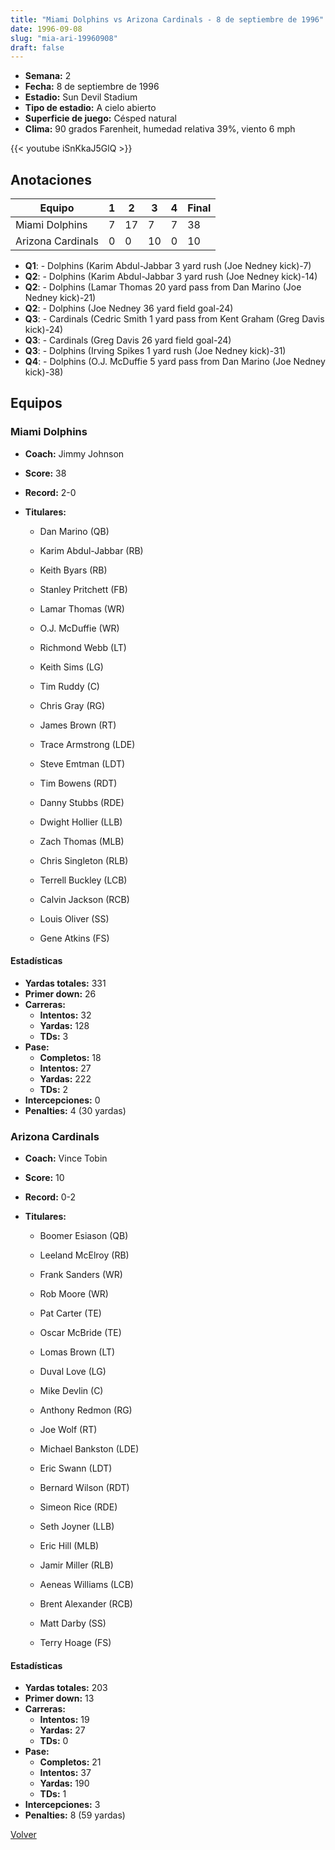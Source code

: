 ```yaml
---
title: "Miami Dolphins vs Arizona Cardinals - 8 de septiembre de 1996"
date: 1996-09-08
slug: "mia-ari-19960908"
draft: false
---
```


- **Semana:** 2
- **Fecha:** 8 de septiembre de 1996
- **Estadio:** Sun Devil Stadium
- **Tipo de estadio:** A cielo abierto
- **Superficie de juego:** Césped natural
- **Clima:** 90 grados Farenheit, humedad relativa 39%, viento 6 mph


{{< youtube iSnKkaJ5GlQ >}}


## Anotaciones
| Equipo | 1 | 2 | 3 | 4 | Final |
|--------|---|---|---|---|-------|
| Miami Dolphins  | 7 | 17 | 7 | 7  | 38 |
| Arizona Cardinals  | 0 | 0 | 10 | 0  | 10 |
- **Q1**:  - Dolphins (Karim Abdul-Jabbar 3 yard rush (Joe Nedney kick)-7)
- **Q2**:  - Dolphins (Karim Abdul-Jabbar 3 yard rush (Joe Nedney kick)-14)
- **Q2**:  - Dolphins (Lamar Thomas 20 yard pass from Dan Marino (Joe Nedney kick)-21)
- **Q2**:  - Dolphins (Joe Nedney 36 yard field goal-24)
- **Q3**:  - Cardinals (Cedric Smith 1 yard pass from Kent Graham (Greg Davis kick)-24)
- **Q3**:  - Cardinals (Greg Davis 26 yard field goal-24)
- **Q3**:  - Dolphins (Irving Spikes 1 yard rush (Joe Nedney kick)-31)
- **Q4**:  - Dolphins (O.J. McDuffie 5 yard pass from Dan Marino (Joe Nedney kick)-38)


## Equipos


### Miami Dolphins
* **Coach:** Jimmy Johnson
* **Score:** 38
* **Record:** 2-0
* **Titulares:** 

  * Dan Marino (QB) 

  * Karim Abdul-Jabbar (RB) 

  * Keith Byars (RB) 

  * Stanley Pritchett (FB) 

  * Lamar Thomas (WR) 

  * O.J. McDuffie (WR) 

  * Richmond Webb (LT) 

  * Keith Sims (LG) 

  * Tim Ruddy (C) 

  * Chris Gray (RG) 

  * James Brown (RT) 

  * Trace Armstrong (LDE) 

  * Steve Emtman (LDT) 

  * Tim Bowens (RDT) 

  * Danny Stubbs (RDE) 

  * Dwight Hollier (LLB) 

  * Zach Thomas (MLB) 

  * Chris Singleton (RLB) 

  * Terrell Buckley (LCB) 

  * Calvin Jackson (RCB) 

  * Louis Oliver (SS) 

  * Gene Atkins (FS) 

#### Estadísticas
* **Yardas totales:** 331
* **Primer down:** 26
* **Carreras:**
  * **Intentos:** 32
  * **Yardas:** 128
  * **TDs:** 3
* **Pase:**
  * **Completos:** 18
  * **Intentos:** 27
  * **Yardas:** 222
  * **TDs:** 2
* **Intercepciones:** 0
* **Penalties:** 4 (30 yardas)

### Arizona Cardinals
* **Coach:** Vince Tobin
* **Score:** 10
* **Record:** 0-2
* **Titulares:** 

  * Boomer Esiason (QB) 

  * Leeland McElroy (RB) 

  * Frank Sanders (WR) 

  * Rob Moore (WR) 

  * Pat Carter (TE) 

  * Oscar McBride (TE) 

  * Lomas Brown (LT) 

  * Duval Love (LG) 

  * Mike Devlin (C) 

  * Anthony Redmon (RG) 

  * Joe Wolf (RT) 

  * Michael Bankston (LDE) 

  * Eric Swann (LDT) 

  * Bernard Wilson (RDT) 

  * Simeon Rice (RDE) 

  * Seth Joyner (LLB) 

  * Eric Hill (MLB) 

  * Jamir Miller (RLB) 

  * Aeneas Williams (LCB) 

  * Brent Alexander (RCB) 

  * Matt Darby (SS) 

  * Terry Hoage (FS) 

#### Estadísticas
* **Yardas totales:** 203
* **Primer down:** 13
* **Carreras:**
  * **Intentos:** 19
  * **Yardas:** 27
  * **TDs:** 0
* **Pase:**
  * **Completos:** 21
  * **Intentos:** 37
  * **Yardas:** 190
  * **TDs:** 1
* **Intercepciones:** 3
* **Penalties:** 8 (59 yardas)


[Volver](/historia/1996)
